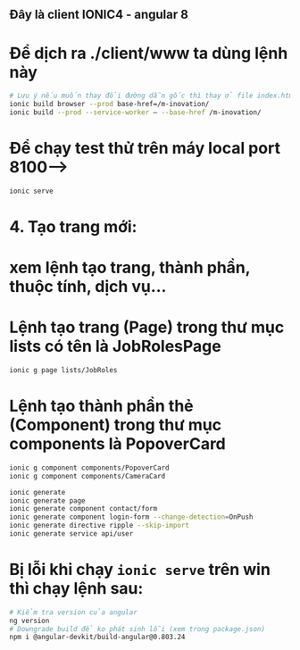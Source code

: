 ## Đây là client IONIC4 - angular 8

# Để dịch ra ./client/www ta dùng lệnh này
``` sh
# Lưu ý nếu muốn thay đổi đường dẫn gốc thì thay ở file index.html `/` bằng `/m-inovation/` trước khi dịch
ionic build browser --prod base-href=/m-inovation/
ionic build --prod --service-worker – --base-href /m-inovation/
```

# Để chạy test thử trên máy local port 8100-->
``` sh
ionic serve
```

# 4. Tạo trang mới:
# xem lệnh tạo trang, thành phần, thuộc tính, dịch vụ...

# Lệnh tạo trang (Page) trong thư mục lists có tên là JobRolesPage
``` sh
ionic g page lists/JobRoles
```

# Lệnh tạo thành phần thẻ (Component) trong thư mục components là PopoverCard
``` sh
ionic g component components/PopoverCard
ionic g component components/CameraCard

ionic generate
ionic generate page
ionic generate component contact/form
ionic generate component login-form --change-detection=OnPush
ionic generate directive ripple --skip-import
ionic generate service api/user
```

# Bị lỗi khi chạy `ionic serve` trên win thì chạy lệnh sau:
``` sh
# Kiểm tra version của angular
ng version
# Downgrade build để ko phát sinh lỗi (xem trong package.json)
npm i @angular-devkit/build-angular@0.803.24
```